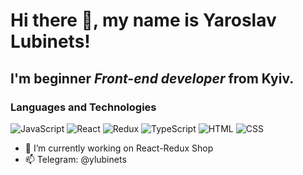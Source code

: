 # Hi there 👋, my name is **Yaroslav Lubinets**!
## I'm beginner *Front-end developer* from Kyiv.
### Languages and Technologies
![JavaScript](https://img.shields.io/badge/-JavaScript-090909?style=for-the-badge&logo=javascript)
![React](https://img.shields.io/badge/-React-090909?style=for-the-badge&logo=react)
![Redux](https://img.shields.io/badge/-Redux-090909?style=for-the-badge&logo=redux)
![TypeScript](https://img.shields.io/badge/-TypeScript-090909?style=for-the-badge&logo=typescript)
![HTML](https://img.shields.io/badge/-HTML-090909?style=for-the-badge&logo=html5)
![CSS](https://img.shields.io/badge/-CSS-090909?style=for-the-badge&logo=css3)
- 🔭 I’m currently working on React-Redux Shop
- 📫 Telegram: @ylubinets

